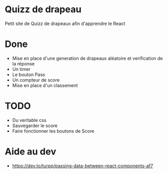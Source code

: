 # Quizz de drapeau

Petit site de Quizz de drapeaux afin d'apprendre le React

# Done
- Mise en place d'une generation de drapeaux aléatoire et verification de la réponse
- Un timer
- Le bouton Pass
- Un compteur de score
- Mise en place d'un classement

# TODO
- Du veritable css
- Sauvegarder le score
- Faire fonctionner les boutons de Score


# Aide au dev

- https://dev.to/turpp/passing-data-between-react-components-af7